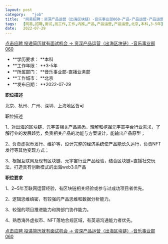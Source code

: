```yaml
---
layout:	post
category:	"job"
title:	"网易招聘：资深产品运营（出海区块链）-音乐事业部060-产品-产品运营-产品运营-北京本科3-5年"
tags:	[网易,招聘,面试,找工作,工作,内推,产品,产品运营,产品运营,北京,本科,3-5年]
date:	2022-07-29
---
```


[点击应聘 投递简历就有面试机会 ->  资深产品运营（出海区块链）-音乐事业部060](http://mobile.bole.netease.com/bole/boleDetail?id=41918&employeeId=346f03c3cda5f04c&key=all)



- **学历要求： **本科
- **工作年限： **3-5年
- **所属部门： **音乐事业部-直播业务部
- **工作城市： **北京
- **发布日期： **2022-07-29



**职位描述**

北京、杭州、广州、深圳、上海地区皆可

职位描述

1、对出海的区块链、元宇宙相关产品熟悉，理解和挖掘元宇宙平台行业需求，了解行业的发展趋势，负责相关产品的功能与方案设计，能输出产品原型；

2、负责虚拟币发行、维护等，设计完整的经济系统使产品能长久运行，负责NFT发行等其他变现方式；

3、根据互联网及现有区块链、元宇宙行业产品经验，结合区块链+直播社交玩法，打造具有创新模式的出海web3.0产品



**职位要求**

1、2~5年互联网运营经验，有区块链相关经验或参与过成功项目者优先。 

2、逻辑思维缜密，有较强的产品思维和数据分析能力。 

3、较强的项目推进能力和跨部门协作能力。 

4、熟悉海外虚拟币、NFT落地合规区域，有英语沟通能力者优先。



[点击应聘 投递简历就有面试机会 ->  资深产品运营（出海区块链）-音乐事业部060](http://mobile.bole.netease.com/bole/boleDetail?id=41918&employeeId=346f03c3cda5f04c&key=all)